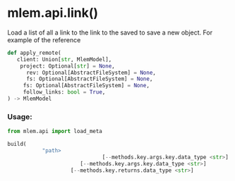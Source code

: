 # mlem.api.link()

Load a list of all a link to the link to the saved to save a new object. For
example of the reference

```py
def apply_remote(
   client: Union[str, MlemModel],
    project: Optional[str] = None,
      rev: Optional[AbstractFileSystem] = None,
      fs: Optional[AbstractFileSystem] = None,
     fs: Optional[AbstractFileSystem] = None,
     follow_links: bool = True,
) -> MlemModel
```

### Usage:

```py
from mlem.api import load_meta

build(
           "path>
                              [--methods.key.args.key.data_type <str>]
                       [--methods.key.args.key.data_type <str>]
                    [--methods.key.returns.data_type <str>]

```
